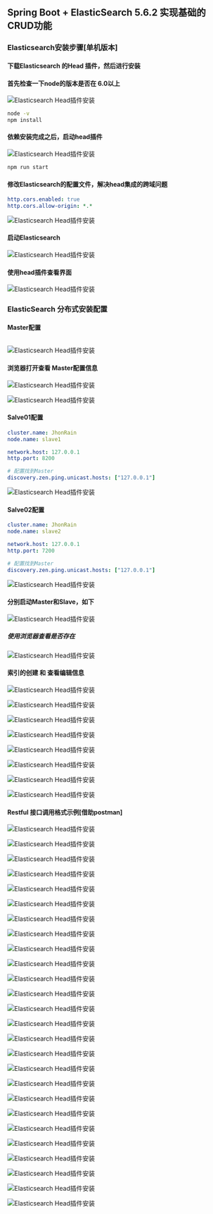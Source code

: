 ## Spring Boot + ElasticSearch 5.6.2 实现基础的CRUD功能

### Elasticsearch安装步骤[单机版本]
#### 下载Elasticsearch 的Head 插件，然后进行安装
#### 首先检查一下node的版本是否在 6.0以上
![Elasticsearch Head插件安装](./src/main/resources/static/2017-10-03_201242.png)
``` bash
node -v
npm install
```
#### 依赖安装完成之后，启动head插件
![Elasticsearch Head插件安装](./src/main/resources/static/2017-10-03_202126.png)
``` bash
npm run start
```
#### 修改Elasticsearch的配置文件，解决head集成的跨域问题
``` yml
http.cors.enabled: true
http.cors.allow-origin: *.*
```
![Elasticsearch Head插件安装](./src/main/resources/static/2017-10-03_202451.png)

#### 启动Elasticsearch 
![Elasticsearch Head插件安装](./src/main/resources/static/2017-10-03_202547.png)

#### 使用head插件查看界面
![Elasticsearch Head插件安装](./src/main/resources/static/2017-10-03_202719.png)

### ElasticSearch 分布式安装配置
#### Master配置
``` yml

```
![Elasticsearch Head插件安装](./src/main/resources/static/2017-10-03_203148.png)

#### 浏览器打开查看 Master配置信息
![Elasticsearch Head插件安装](./src/main/resources/static/2017-10-03_203249.png)

![Elasticsearch Head插件安装](./src/main/resources/static/2017-10-03_203311.png)

#### Salve01配置
``` yml
cluster.name: JhonRain
node.name: slave1

network.host: 127.0.0.1
http.port: 8200

# 配置找到Master
discovery.zen.ping.unicast.hosts: ["127.0.0.1"]
```
![Elasticsearch Head插件安装](./src/main/resources/static/2017-10-03_204405.png)
#### Salve02配置
``` yml
cluster.name: JhonRain
node.name: slave2

network.host: 127.0.0.1
http.port: 7200

# 配置找到Master
discovery.zen.ping.unicast.hosts: ["127.0.0.1"]
```
![Elasticsearch Head插件安装](./src/main/resources/static/2017-10-03_204347.png)

#### 分别启动Master和Slave，如下
![Elasticsearch Head插件安装](./src/main/resources/static/Master-with-slave.png)

##### 使用浏览器查看是否存在
![Elasticsearch Head插件安装](./src/main/resources/static/2017-10-03_204944.png)


#### 索引的创建 和 查看编辑信息
![Elasticsearch Head插件安装](./src/main/resources/static/2017-10-03_205506.png)

![Elasticsearch Head插件安装](./src/main/resources/static/2017-10-03_205542.png)

![Elasticsearch Head插件安装](./src/main/resources/static/2017-10-03_205614.png)

![Elasticsearch Head插件安装](./src/main/resources/static/2017-10-03_205713.png)

![Elasticsearch Head插件安装](./src/main/resources/static/2017-10-03_205756.png)

![Elasticsearch Head插件安装](./src/main/resources/static/2017-10-03_210117.png)

![Elasticsearch Head插件安装](./src/main/resources/static/2017-10-03_210205.png)

![Elasticsearch Head插件安装](./src/main/resources/static/2017-10-03_210237.png)

#### Restful 接口调用格式示例[借助postman]
![Elasticsearch Head插件安装](./src/main/resources/static/2017-10-03_205410.png)

![Elasticsearch Head插件安装](./src/main/resources/static/2017-10-03_212938.png)

![Elasticsearch Head插件安装](./src/main/resources/static/2017-10-03_213025.png)

![Elasticsearch Head插件安装](./src/main/resources/static/2017-10-03_213114.png)

![Elasticsearch Head插件安装](./src/main/resources/static/2017-10-03_213630.png)

![Elasticsearch Head插件安装](./src/main/resources/static/2017-10-03_213818.png)

![Elasticsearch Head插件安装](./src/main/resources/static/2017-10-03_214111.png)

![Elasticsearch Head插件安装](./src/main/resources/static/2017-10-03_214143.png)

![Elasticsearch Head插件安装](./src/main/resources/static/2017-10-03_214354.png)

![Elasticsearch Head插件安装](./src/main/resources/static/2017-10-03_214427.png)

![Elasticsearch Head插件安装](./src/main/resources/static/2017-10-03_214559.png)

![Elasticsearch Head插件安装](./src/main/resources/static/2017-10-03_214621.png)

![Elasticsearch Head插件安装](./src/main/resources/static/2017-10-03_214812.png)

![Elasticsearch Head插件安装](./src/main/resources/static/2017-10-03_214830.png)

![Elasticsearch Head插件安装](./src/main/resources/static/2017-10-03_214921.png)

![Elasticsearch Head插件安装](./src/main/resources/static/2017-10-03_214951.png)

![Elasticsearch Head插件安装](./src/main/resources/static/2017-10-03_215014.png)

![Elasticsearch Head插件安装](./src/main/resources/static/2017-10-03_215324.png)

![Elasticsearch Head插件安装](./src/main/resources/static/2017-10-03_220233.png)

![Elasticsearch Head插件安装](./src/main/resources/static/2017-10-04_091444.png)

![Elasticsearch Head插件安装](./src/main/resources/static/2017-10-04_092754.png)

![Elasticsearch Head插件安装](./src/main/resources/static/2017-10-04_092823.png)

![Elasticsearch Head插件安装](./src/main/resources/static/2017-10-04_094557.png)

![Elasticsearch Head插件安装](./src/main/resources/static/2017-10-04_095817.png)

![Elasticsearch Head插件安装](./src/main/resources/static/2017-10-04_095830.png)

![Elasticsearch Head插件安装](./src/main/resources/static/ES_Search.png)


